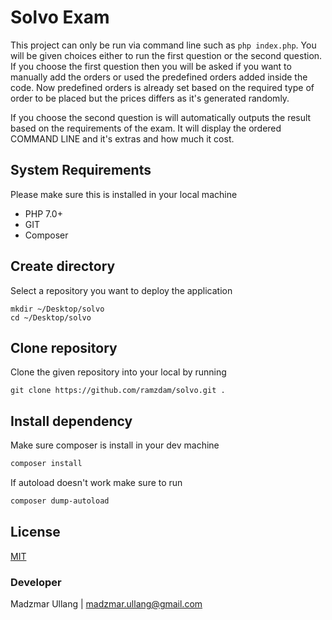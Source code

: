 # Solvo Exam
This project can only be run via command line such as `php index.php`. You will be given choices either to run the first question or the second question. If you choose the first question then you will be asked if you want to manually add the orders or used the predefined orders added inside the code. Now predefined orders is already set based on the required type of order to be placed but the prices differs as it's generated randomly.

If you choose the second question is will automatically outputs the result based on the requirements of the exam. It will display the ordered COMMAND LINE and it's extras and how much it cost.

## System Requirements
Please make sure this is installed in your local machine

- PHP 7.0+
- GIT
- Composer

## Create directory
Select a repository you want to deploy the application

```
mkdir ~/Desktop/solvo
cd ~/Desktop/solvo
```

## Clone repository

Clone the given repository into your local by running

```
git clone https://github.com/ramzdam/solvo.git .
```

## Install dependency

Make sure composer is install in your dev machine

```bash
composer install
```

If autoload doesn't work make sure to run

```bash
composer dump-autoload
```

## License
[MIT](https://choosealicense.com/licenses/mit/)

### Developer
Madzmar Ullang  |  madzmar.ullang@gmail.com
